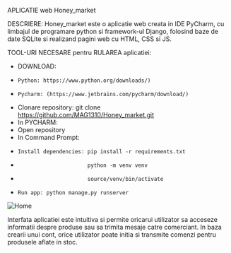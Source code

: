 APLICATIE web Honey_market

DESCRIERE:
Honey_market este o aplicatie web creata in IDE PyCharm, cu limbajul de programare python si framework-ul Django, folosind baze de date SQLite si realizand pagini web cu HTML, CSS si JS.


TOOL-URI NECESARE pentru RULAREA aplicatiei:
- DOWNLOAD:
-     Python: https://www.python.org/downloads/)
-     Pycharm: (https://www.jetbrains.com/pycharm/download/)
-   Clonare repository: git clone https://github.com/MAG1310/Honey_market.git
- In PYCHARM:
-   Open repository
-   In Command Prompt:
-     Install dependencies: pip install -r requirements.txt
-                           python -m venv venv
-                           source/venv/bin/activate
-     Run app: python manage.py runserver

![Home](https://github.com/MAG1310/Honey_market/assets/145273133/4d5c6336-9d52-4af2-8d5d-3676b10a64d8)

Interfata aplicatiei este intuitiva si permite oricarui utilizator sa acceseze informatii despre produse sau sa trimita mesaje catre comerciant. In baza crearii unui cont, orice utilizator poate initia si transmite comenzi pentru produsele aflate in stoc.
